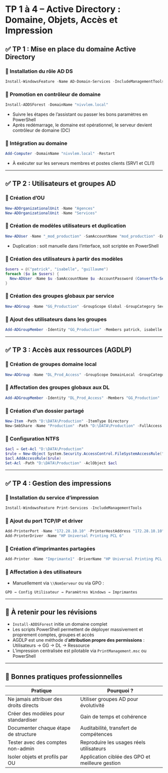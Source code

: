 # TP 1 à 4 – Active Directory : Domaine, Objets, Accès et Impression

## ✅ TP 1 : Mise en place du domaine Active Directory

### 🔹 Installation du rôle AD DS

```powershell
Install-WindowsFeature -Name AD-Domain-Services -IncludeManagementTools
```

### 🔹 Promotion en contrôleur de domaine

```powershell
Install-ADDSForest -DomainName "nivvlem.local"
```

- Suivre les étapes de l’assistant ou passer les bons paramètres en PowerShell
- Après redémarrage, le domaine est opérationnel, le serveur devient contrôleur de domaine (DC)

### 🔹 Intégration au domaine

```powershell
Add-Computer -DomainName "nivvlem.local" -Restart
```

- À exécuter sur les serveurs membres et postes clients (SRV1 et CLI1)

---

## ✅ TP 2 : Utilisateurs et groupes AD

### 🔹 Création d’OU

```powershell
New-ADOrganizationalUnit -Name "Agences"
New-ADOrganizationalUnit -Name "Services"
```

### 🔹 Création de modèles utilisateurs et duplication

```powershell
New-ADUser -Name "_mod_production" -SamAccountName "mod_production" -Enabled $false
```

- Duplication : soit manuelle dans l’interface, soit scriptée en PowerShell

### 🔹 Création des utilisateurs à partir des modèles

```powershell
$users = @("patrick", "isabelle", "guillaume")
foreach ($u in $users) {
  New-ADUser -Name $u -SamAccountName $u -AccountPassword (ConvertTo-SecureString "P@ssw0rd" -AsPlainText -Force) -Enabled $true -Path "OU=Production,OU=Services,DC=nivvlem,DC=local"
}
```

### 🔹 Création des groupes globaux par service

```powershell
New-ADGroup -Name "GG_Production" -GroupScope Global -GroupCategory Security
```

### 🔹 Ajout des utilisateurs dans les groupes

```powershell
Add-ADGroupMember -Identity "GG_Production" -Members patrick, isabelle
```

---

## ✅ TP 3 : Accès aux ressources (AGDLP)

### 🔹 Création de groupes domaine local

```powershell
New-ADGroup -Name "DL_Prod_Access" -GroupScope DomainLocal -GroupCategory Security
```

### 🔹 Affectation des groupes globaux aux DL

```powershell
Add-ADGroupMember -Identity "DL_Prod_Access" -Members "GG_Production"
```

### 🔹 Création d’un dossier partagé

```powershell
New-Item -Path "D:\DATA\Production" -ItemType Directory
New-SmbShare -Name "Production" -Path "D:\DATA\Production" -FullAccess "DL_Prod_Access"
```

### 🔹 Configuration NTFS

```powershell
$acl = Get-Acl "D:\DATA\Production"
$rule = New-Object System.Security.AccessControl.FileSystemAccessRule("DL_Prod_Access","Modify","ContainerInherit,ObjectInherit","None","Allow")
$acl.AddAccessRule($rule)
Set-Acl -Path "D:\DATA\Production" -AclObject $acl
```

---

## ✅ TP 4 : Gestion des impressions

### 🔹 Installation du service d’impression

```powershell
Install-WindowsFeature Print-Services -IncludeManagementTools
```

### 🔹 Ajout du port TCP/IP et driver

```powershell
Add-PrinterPort -Name "172.28.10.10" -PrinterHostAddress "172.28.10.10"
Add-PrinterDriver -Name "HP Universal Printing PCL 6"
```

### 🔹 Création d’imprimantes partagées

```powershell
Add-Printer -Name "Imprimante1" -DriverName "HP Universal Printing PCL 6" -PortName "172.28.10.10" -ShareName "Imprimante1" -Published $true
```

### 🔹 Affectation à des utilisateurs

- Manuellement via `\\NomServeur` ou via GPO :

```plaintext
GPO → Config Utilisateur → Paramètres Windows → Imprimantes
```

---

## 🧠 À retenir pour les révisions

- `Install-ADDSForest` initie un domaine complet
- Les scripts PowerShell permettent de déployer massivement et proprement comptes, groupes et accès
- AGDLP est une méthode d’**attribution propre des permissions** : Utilisateurs → GG → DL → Ressource
- L’impression centralisée est pilotable via `PrintManagement.msc` ou PowerShell

---

## 📌 Bonnes pratiques professionnelles

|Pratique|Pourquoi ?|
|---|---|
|Ne jamais attribuer des droits directs|Utiliser groupes AD pour évolutivité|
|Créer des modèles pour standardiser|Gain de temps et cohérence|
|Documenter chaque étape de structure|Auditabilité, transfert de compétences|
|Tester avec des comptes non-admin|Reproduire les usages réels utilisateurs|
|Isoler objets et profils par OU|Application ciblée des GPO et meilleure gestion|
